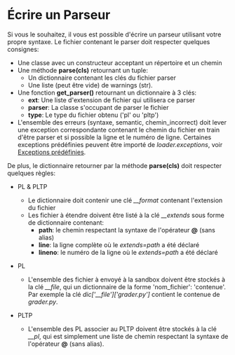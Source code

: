 # Écrire un Parseur

Si vous le souhaitez, il vous est possible d'écrire un parseur utilisant votre propre syntaxe.
Le fichier contenant le parser doit respecter quelques consignes:

* Une classe avec un constructeur acceptant un répertoire et un chemin
* Une méthode **parse(cls)** retournant un tuple:
    * Un dictionnaire contenant les clés du fichier parser
    * Une liste (peut être vide) de warnings (str).
* Une fonction **get_parser()** retournant un dictionnaire à 3 clés:
    * __ext__: Une liste d'extension de fichier qui utilisera ce parser
    * __parser__: La classe s'occupant de parser le fichier
    * __type__: Le type du fichier obtenu ('pl' ou 'pltp')
* L'ensemble des erreurs (syntaxe, semantic, chemin_incorrect) doit lever une exception correspondante contenant le chemin du fichier en train d'être parser et si possible la ligne et le numéro de ligne. Certaines exceptions prédéfinies peuvent être importé de *loader.exceptions*, voir [Exceptions prédéfinies](./parser_exception/).

De plus, le dictionnaire retourner par la méthode **parse(cls)** doit respecter quelques règles:

* PL & PLTP
    * Le dictionnaire doit contenir une clé *__format* contenant l'extension du fichier
    * Les fichier à étendre doivent être listé à la clé *__extends* sous forme de dictionnaire contenant:
        * __path__: le chemin respectant la syntaxe de l'opérateur **@** (sans alias)
        * __line__: la ligne complète où le *extends=path* a été déclaré
        * __lineno__: le numéro de la ligne où le *extends=path* a été déclaré

* PL
    * L'ensemble des fichier à envoyé à la sandbox doivent être stockés à la clé *\_\_file*, qui un dictionnaire de la forme 'nom_fichier': 'contenue'. Par exemple la clé *dic['\_\_file']['grader.py']* contient le contenue de *grader.py*.

* PLTP
    * L'ensemble des PL associer au PLTP doivent être stockés à la clé *__pl*, qui est simplement une liste de chemin respectant la syntaxe de l'opérateur **@** (sans alias).
